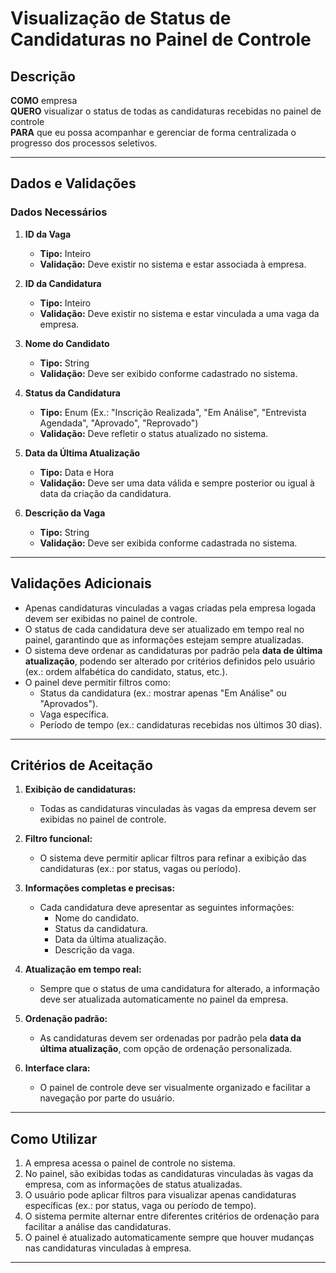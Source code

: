# Visualização de Status de Candidaturas no Painel de Controle

## Descrição

**COMO** empresa  
**QUERO** visualizar o status de todas as candidaturas recebidas no painel de controle  
**PARA** que eu possa acompanhar e gerenciar de forma centralizada o progresso dos processos seletivos.

---

## Dados e Validações

### Dados Necessários

1. **ID da Vaga**  
   - **Tipo:** Inteiro  
   - **Validação:** Deve existir no sistema e estar associada à empresa.  

2. **ID da Candidatura**  
   - **Tipo:** Inteiro  
   - **Validação:** Deve existir no sistema e estar vinculada a uma vaga da empresa.  

3. **Nome do Candidato**  
   - **Tipo:** String  
   - **Validação:** Deve ser exibido conforme cadastrado no sistema.  

4. **Status da Candidatura**  
   - **Tipo:** Enum (Ex.: "Inscrição Realizada", "Em Análise", "Entrevista Agendada", "Aprovado", "Reprovado")  
   - **Validação:** Deve refletir o status atualizado no sistema.  

5. **Data da Última Atualização**  
   - **Tipo:** Data e Hora  
   - **Validação:** Deve ser uma data válida e sempre posterior ou igual à data da criação da candidatura.  

6. **Descrição da Vaga**  
   - **Tipo:** String  
   - **Validação:** Deve ser exibida conforme cadastrada no sistema.  

---

## Validações Adicionais

- Apenas candidaturas vinculadas a vagas criadas pela empresa logada devem ser exibidas no painel de controle.  
- O status de cada candidatura deve ser atualizado em tempo real no painel, garantindo que as informações estejam sempre atualizadas.  
- O sistema deve ordenar as candidaturas por padrão pela **data de última atualização**, podendo ser alterado por critérios definidos pelo usuário (ex.: ordem alfabética do candidato, status, etc.).  
- O painel deve permitir filtros como:  
  - Status da candidatura (ex.: mostrar apenas "Em Análise" ou "Aprovados").  
  - Vaga específica.  
  - Período de tempo (ex.: candidaturas recebidas nos últimos 30 dias).  

---

## Critérios de Aceitação

1. **Exibição de candidaturas:**  
   - Todas as candidaturas vinculadas às vagas da empresa devem ser exibidas no painel de controle.  

2. **Filtro funcional:**  
   - O sistema deve permitir aplicar filtros para refinar a exibição das candidaturas (ex.: por status, vagas ou período).  

3. **Informações completas e precisas:**  
   - Cada candidatura deve apresentar as seguintes informações:  
     - Nome do candidato.  
     - Status da candidatura.  
     - Data da última atualização.  
     - Descrição da vaga.  

4. **Atualização em tempo real:**  
   - Sempre que o status de uma candidatura for alterado, a informação deve ser atualizada automaticamente no painel da empresa.  

5. **Ordenação padrão:**  
   - As candidaturas devem ser ordenadas por padrão pela **data da última atualização**, com opção de ordenação personalizada.  

6. **Interface clara:**  
   - O painel de controle deve ser visualmente organizado e facilitar a navegação por parte do usuário.  

---

## Como Utilizar

1. A empresa acessa o painel de controle no sistema.  
2. No painel, são exibidas todas as candidaturas vinculadas às vagas da empresa, com as informações de status atualizadas.  
3. O usuário pode aplicar filtros para visualizar apenas candidaturas específicas (ex.: por status, vaga ou período de tempo).  
4. O sistema permite alternar entre diferentes critérios de ordenação para facilitar a análise das candidaturas.  
5. O painel é atualizado automaticamente sempre que houver mudanças nas candidaturas vinculadas à empresa.  

---
